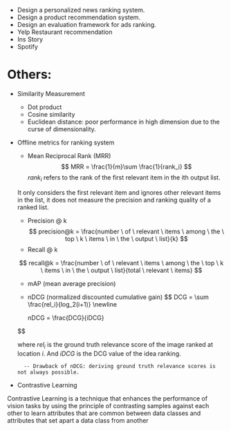* Design a personalized news ranking system.
* Design a product recommendation system.
* Design an evaluation framework for ads ranking.
* Yelp Restaurant recommendation
* Ins Story
* Spotify 



# Others:

* Similarity Measurement

    - Dot product
    - Cosine similarity
    - Euclidean distance: poor performance in high dimension due to the curse of dimensionality.

* Offline metrics for ranking system

    - Mean Reciprocal Rank (MRR)
    $$  
        MRR = \frac{1}{m}\sum \frac{1}{rank_i}
    $$
    $rank_i$ refers to the rank of the first relevant item in the ith output list.

    It only considers the first relevant item and ignores other relevant items in the list, it does not measure the precision and ranking quality of a ranked list.

    - Precision @ k
        $$
        precision@k = \frac{number \ of \ relevant \ items \ among \ the \ top \ k \ items \ in \ the \ output \ list}{k}
    $$
    - Recall @ k

    $$
    recall@k = \frac{number \ of \ relevant \ items \ among \ the \ top \ k \ items \ in \ the \ output \ list}{total \  relevant \  items}
    $$

    - mAP (mean average precision)

    - nDCG (normalized discounted cumulative gain)
    $$
        DCG = \sum \frac{rel_i}{log_2(i+1)} \newline

        nDCG = \frac{DCG}{iDCG}

    $$

    where $rel_i$ is the ground truth relevance score of the image ranked at location $i$. And $iDCG$ is the DCG value of the idea ranking.
    
        -- Drawback of nDCG: deriving ground truth relevance scores is not always possible.
        
 * Contrastive Learning
 
 Contrastive Learning is a technique that enhances the performance of vision tasks by using the principle of contrasting samples against each other to learn attributes that are common between data classes and attributes that set apart a data class from another







